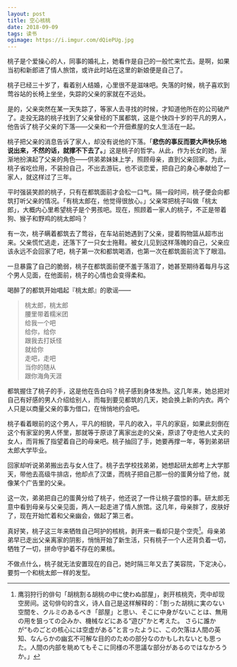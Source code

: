 ```yaml
---
layout: post
title: 空心核桃
date: 2018-09-09
tags: 读书
ogimage: https://i.imgur.com/dQiePUg.jpg
---
```


桃子是个爱操心的人，同事的婚礼上，她看作是自己的一般忙来忙去。是啊，如果当初和新郎进了情人旅馆，或许此时站在这里的新娘便是自己了。

桃子已经三十岁了，看着别人结婚，心里很不是滋味吧。失落的时候，桃子喜欢到莺谷站的长椅上坐坐，失踪的父亲的家就在不远处。

是的，父亲突然在某一天失踪了，等家人去寻找的时候，才知道他所在的公司破产了。走投无路的桃子找到了父亲曾经的下属都筑，这是个快四十岁的平凡的男人，他告诉了桃子父亲的下落——父亲和一个开佃煮屋的女人生活在一起。

桃子把父亲的消息告诉了家人，却没有说他的下落。「**悲伤的事反而要大声快乐地说出来，不然的话，就撑不下去了。**」这是桃子的哲学。从此，作为长女的她，渐渐地扮演起了父亲的角色——供弟弟妹妹上学，照顾母亲，直到父亲回家。为此，桃子省吃俭用，不装扮自己，不出去游玩，也不谈恋爱，把自己的身心奉献给了一家人，就这样过了三年。

平时强装笑颜的桃子，只有在都筑面前才会松一口气。隔一段时间，桃子便会向都筑打听父亲的情况。「有桃太郎在，他觉得很放心。」父亲常把桃子叫做「桃太郎」，大概内心里希望桃子是个男孩吧。现在，照顾着一家人的桃子，不正是带着狗、猴子和野鸡的桃太郎吗？

有一次，桃子瞒着都筑去了莺谷，在车站前她遇到了父亲，提着购物篮从超市出来。父亲慌忙逃走，还落下了一只女士拖鞋。被女儿见到这样落魄的自己，父亲应该永远不会回家了吧，桃子第一次和都筑喝酒，也第一次在都筑面前流下了眼泪。

一旦暴露了自己的脆弱，桃子在都筑面前便不羞于落泪了，她甚至期待着每月与这个男人见面，在他面前，桃子的心情也会变得柔和。

喝醉了的都筑开始唱起『桃太郎』的歌谣——

> 桃太郎，桃太郎  
腰里带着糯米团  
给我一个吧  
给你，给你  
跟我去打妖怪  
就给你  
走吧，走吧  
当你的随从  
跟你海角天涯  

都筑握住了桃子的手，这是他在告白吗？桃子感到身体发热。这几年来，她总把对自己有好感的男人介绍给别人，而每到要见都筑的几天，她会换上新的内衣。两个人只是以商量父亲的事为借口，在悄悄地约会吧。

桃子看着眼前的这个男人，平凡的相貌，平凡的收入，平凡的家庭，如果此刻倒在这个有家室的男人怀里，那就等于原谅了离家出走的父亲，原谅了夺走他人丈夫的女人，而背叛了指望着自己的母亲吧。桃子抽回了手，她要再撑一年，等到弟弟研太郎大学毕业。

回家却听说弟弟搬出去与女人住了。桃子去学校找弟弟，她想起研太郎考上大学那天，带他去高级牛排店，他却点了汉堡，而桃子把自己那一份的蛋黄分给了他，就像某个广告里的父亲。

这一次，弟弟把自己的蛋黄分给了桃子，他还说了一件让桃子震惊的事。研太郎无意中看到母亲与父亲见面，两人一起走进了情人旅馆。这几年，母亲胖了，皮肤好了，现在开始忙着和父亲幽会，做起了第三者。

真好笑，桃子这三年来牺牲自己呵护的核桃，剥开来一看却只是个空壳[^1]。母亲弟弟早已走出父亲离家的阴影，悄悄开始了新生活，只有桃子一个人还背负着一切，牺牲了一切，拼命守护着不存在的果核。

不做点什么，桃子就无法安置现在的自己，她时隔三年又去了美容院，下定决心，要剪一个和桃太郎一样的发型。

[^1]: 鹰羽狩行的俳句「胡桃割る胡桃の中に使わぬ部屋」，剥开核桃壳，壳中却现空房间。这句俳句的含义，诗人自己是这样解释的：「割った胡桃に実のない空間を、クルミのあるべき「部屋」と思い、そこに中身がないことは、無用の用を狙っての企みか、機械などにある“遊び”かと考えた。 さらに誰かが“ものごとの核心には空虚がある”と言ったように、この欠落は人間の英知、なんらかの幽玄不可解な目的のための部分なのかもしれないとも思った。人間の内部を眺めてもそこに同様の不思議な部分があるのではなかろうか。」